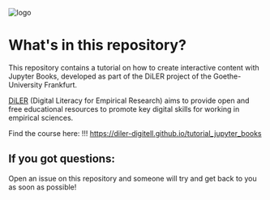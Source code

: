 ![logo](static/logo.png)

# What's in this repository?

This repository contains a tutorial on how to create interactive content with Jupyter Books, developed as part of the DiLER project of the Goethe-University Frankfurt.

[DiLER](https://diler-digitell.github.io/examples.html) (Digital Literacy for Empirical Research) aims to provide open and free educational resources to promote key digital skills for working in empirical sciences.

Find the course here: !!! https://diler-digitell.github.io/tutorial_jupyter_books


## If you got questions:

Open an issue on this repository and someone will try and get back to you as soon as possible!
